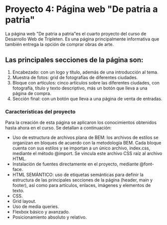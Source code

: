 # Proyecto 4: Página web "De patria a patria"

La página web "De patria a patria"es el cuarto proyecto del curso de Desarrollo Web de Tripleten. Es una página principalmente informativa que también entrega la opción de comprar obras de arte.

## Las principales secciones de la página son:

1. Encabezado: con un logo y título, además de una introducción al tema.
2. Muestra de fotos: grid de fotografías de diferentes ciudades.
3. Bloque con artículos: cinco artículos sobre las diferentes ciudades, con fotografía, título y texto descriptivo, más un botón que lleva a una página de compra.
4. Sección final: con un botón que lleva a una página de venta de entradas.

### Características del proyecto

Para la creación de esta página se aplicaron los conocimientos obtenidos hasta ahora en el curso. Se detallan a continuación:

- Uso de estructura de archivos plana de BEM: los archivos de estilos se organizan en bloques de acuerdo con la metodología BEM. Cada bloque cuenta con sus estilos y se importan a un único archivo, index.css, mediante el método @import. Se vincula este archivo CSS raíz al archivo HTML.
- Instalación de fuentes directamente en el proyecto, mediante @font-face. 
- HTML SEMÁNTICO: uso de etiquetas semánticas para definir la estructura de las principales secciones de la página (header, main y footer), así como para artículos, enlaces, imágenes y elementos de texto.
- CSS.
- Grid layout.
- Uso de media queries.
- Flexbox básico y avanzado.
- Posicionamiento absoluto y relativo.
